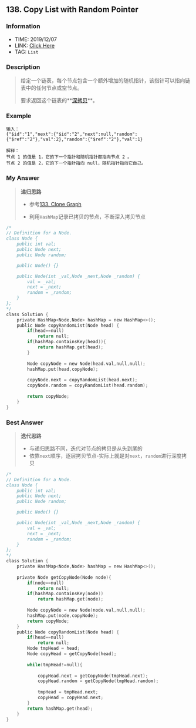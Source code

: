 ## 138. Copy List with Random Pointer

### Information

* TIME: 2019/12/07
* LINK: [Click Here](https://leetcode-cn.com/problems/copy-list-with-random-pointer/)
* TAG: `List`

### Description

> 给定一个链表，每个节点包含一个额外增加的随机指针，该指针可以指向链表中的任何节点或空节点。
>
> 要求返回这个链表的**[深拷贝](https://baike.baidu.com/item/深拷贝/22785317?fr=aladdin)**。 

### Example

```text
输入：
{"$id":"1","next":{"$id":"2","next":null,"random":{"$ref":"2"},"val":2},"random":{"$ref":"2"},"val":1}

解释：
节点 1 的值是 1，它的下一个指针和随机指针都指向节点 2 。
节点 2 的值是 2，它的下一个指针指向 null，随机指针指向它自己。

```

### My Answer

> **递归思路**
>
> * 参考[133. Clone Graph](LeetCode/20191006-1.md)
>
> * 利用`HashMap`记录已拷贝的节点，不断深入拷贝节点

```c
/*
// Definition for a Node.
class Node {
    public int val;
    public Node next;
    public Node random;

    public Node() {}

    public Node(int _val,Node _next,Node _random) {
        val = _val;
        next = _next;
        random = _random;
    }
};
*/
class Solution {
    private HashMap<Node,Node> hashMap = new HashMap<>();
    public Node copyRandomList(Node head) {
        if(head==null)
            return null;
        if(hashMap.containsKey(head)){
            return hashMap.get(head);
        }
        
        Node copyNode = new Node(head.val,null,null);
        hashMap.put(head,copyNode);
        
        copyNode.next = copyRandomList(head.next);
        copyNode.random = copyRandomList(head.random);
        
        return copyNode;
    }
}
```

### Best Answer

> **迭代思路**
>
> * 与递归思路不同，迭代对节点的拷贝是从头到尾的
> * 依靠`next`顺序，逐层拷贝节点-实际上就是对`next`，`random`进行深度拷贝

```c
/*
// Definition for a Node.
class Node {
    public int val;
    public Node next;
    public Node random;

    public Node() {}

    public Node(int _val,Node _next,Node _random) {
        val = _val;
        next = _next;
        random = _random;
    }
};
*/
class Solution {
    private HashMap<Node,Node> hashMap = new HashMap<>();
    
    private Node getCopyNode(Node node){
        if(node==null)
            return null;
        if(hashMap.containsKey(node))
            return hashMap.get(node);
        
        Node copyNode = new Node(node.val,null,null);
        hashMap.put(node,copyNode);
        return copyNode;
    }
    public Node copyRandomList(Node head) {
        if(head==null)
            return null;
        Node tmpHead = head;
        Node copyHead = getCopyNode(head);
        
        while(tmpHead!=null){
            
            copyHead.next = getCopyNode(tmpHead.next);
            copyHead.random = getCopyNode(tmpHead.random);
            
            tmpHead = tmpHead.next;
            copyHead = copyHead.next;
        }
        return hashMap.get(head);
    }
}
```



